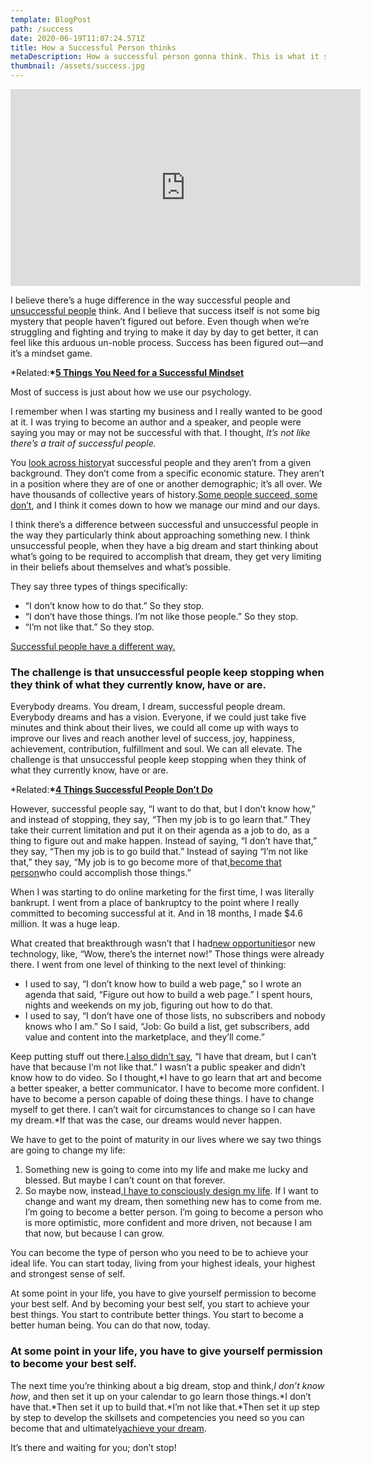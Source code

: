 ```yaml
---
template: BlogPost
path: /success
date: 2020-06-19T11:07:24.571Z
title: How a Successful Person thinks
metaDescription: How a successful person gonna think. This is what it says.
thumbnail: /assets/success.jpg
---
```



<iframe width="560" height="315" src="https://www.youtube.com/embed/0LfM9ZPGmVY" frameborder="0" allow="accelerometer; autoplay; encrypted-media; gyroscope; picture-in-picture" allowfullscreen></iframe>



I believe there’s a huge difference in the way successful people and [unsuccessful people](http://www.success.com/article/5-reasons-you-arent-successful) think. And I believe that success itself is not some big mystery that people haven’t figured out before. Even though when we’re struggling and fighting and trying to make it day by day to get better, it can feel like this arduous un-noble process. Success has been figured out—and it’s a mindset game.

\*Related:**\*[5 Things You Need for a Successful Mindset](http://www.success.com/article/5-things-you-need-for-a-successful-mindset)**

Most of success is just about how we use our psychology.

I remember when I was starting my business and I really wanted to be good at it. I was trying to become an author and a speaker, and people were saying you may or may not be successful with that. I thought, *It’s not like there’s a trait of successful people.*

You [look across history](http://www.success.com/article/5-must-live-by-rules-from-historys-masterminds)at successful people and they aren’t from a given background. They don’t come from a specific economic stature. They aren’t in a position where they are of one or another demographic; it’s all over. We have thousands of collective years of history.[Some people succeed, some don’t](http://www.success.com/article/rohn-why-some-people-fail-and-others-succeed), and I think it comes down to how we manage our mind and our days.

I think there’s a difference between successful and unsuccessful people in the way they particularly think about approaching something new. I think unsuccessful people, when they have a big dream and start thinking about what’s going to be required to accomplish that dream, they get very limiting in their beliefs about themselves and what’s possible.

They say three types of things specifically:

* “I don’t know how to do that.” So they stop.
* “I don’t have those things. I’m not like those people.” So they stop.
* “I’m not like that.” So they stop.

[Successful people have a different way.](http://www.success.com/article/10-little-things-successful-people-do-differently)

### The challenge is that unsuccessful people keep stopping when they think of what they currently know, have or are.

Everybody dreams. You dream, I dream, successful people dream. Everybody dreams and has a vision. Everyone, if we could just take five minutes and think about their lives, we could all come up with ways to improve our lives and reach another level of success, joy, happiness, achievement, contribution, fulfillment and soul. We can all elevate. The challenge is that unsuccessful people keep stopping when they think of what they currently know, have or are.

\*Related:**\*[4 Things Successful People Don’t Do](http://www.success.com/blog/4-things-successful-people-dont-do)**

However, successful people say, “I want to do that, but I don’t know how,” and instead of stopping, they say, “Then my job is to go learn that.” They take their current limitation and put it on their agenda as a job to do, as a thing to figure out and make happen. Instead of saying, “I don’t have that,” they say, “Then my job is to go build that.” Instead of saying “I’m not like that,” they say, “My job is to go become more of that,[become that person](http://www.success.com/article/rohn-better-is-something-you-become)who could accomplish those things.”

When I was starting to do online marketing for the first time, I was literally bankrupt. I went from a place of bankruptcy to the point where I really committed to becoming successful at it. And in 18 months, I made $4.6 million. It was a huge leap.

What created that breakthrough wasn’t that I had[new opportunities](http://www.success.com/article/rohn-how-do-you-attract-opportunity-into-your-life)or new technology, like, “Wow, there’s the internet now!” Those things were already there. I went from one level of thinking to the next level of thinking:

* I used to say, “I don’t know how to build a web page,” so I wrote an agenda that said, “Figure out how to build a web page.” I spent hours, nights and weekends on my job, figuring out how to do that.
* I used to say, “I don’t have one of those lists, no subscribers and nobody knows who I am.” So I said, “Job: Go build a list, get subscribers, add value and content into the marketplace, and they’ll come.”

Keep putting stuff out there.[I also didn’t say](http://www.success.com/article/11-things-smart-people-dont-say), “I have that dream, but I can’t have that because I’m not like that.” I wasn’t a public speaker and didn’t know how to do video. So I thought,*I have to go learn that art and become a better speaker, a better communicator. I have to become more confident. I have to become a person capable of doing these things. I have to change myself to get there. I can’t wait for circumstances to change so I can have my dream.*If that was the case, our dreams would never happen.

We have to get to the point of maturity in our lives where we say two things are going to change my life:

1. Something new is going to come into my life and make me lucky and blessed. But maybe I can’t count on that forever.
2. So maybe now, instead,[I have to consciously design my life](http://www.success.com/blog/how-to-redesign-your-life-with-just-3-questions). If I want to change and want my dream, then something new has to come from me. I’m going to become a better person. I’m going to become a person who is more optimistic, more confident and more driven, not because I am that now, but because I can grow.

You can become the type of person who you need to be to achieve your ideal life. You can start today, living from your highest ideals, your highest and strongest sense of self.

At some point in your life, you have to give yourself permission to become your best self. And by becoming your best self, you start to achieve your best things. You start to contribute better things. You start to become a better human being. You can do that now, today.

### At some point in your life, you have to give yourself permission to become your best self.

The next time you’re thinking about a big dream, stop and think,*I don’t know how*, and then set it up on your calendar to go learn those things.*I don’t have that.*Then set it up to build that.*I’m not like that.*Then set it up step by step to develop the skillsets and competencies you need so you can become that and ultimately[achieve your dream](http://www.success.com/article/17-motivational-quotes-to-help-you-achieve-your-dreams).

It’s there and waiting for you; don’t stop!